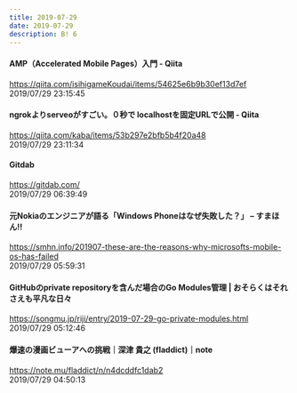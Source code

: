 ```yaml
---
title: 2019-07-29
date: 2019-07-29
description: B! 6
---
```


#### AMP（Accelerated Mobile Pages）入門 - Qiita
https://qiita.com/isihigameKoudai/items/54625e6b9b30ef13d7ef<br>
2019/07/29 23:15:45<br>


#### ngrokよりserveoがすごい。０秒で localhostを固定URLで公開 - Qiita
https://qiita.com/kaba/items/53b297e2bfb5b4f20a48<br>
2019/07/29 23:11:34<br>


####  Gitdab
https://gitdab.com/<br>
2019/07/29 06:39:49<br>


#### 元Nokiaのエンジニアが語る「Windows Phoneはなぜ失敗した？」 – すまほん!!
https://smhn.info/201907-these-are-the-reasons-why-microsofts-mobile-os-has-failed<br>
2019/07/29 05:59:31<br>


#### GitHubのprivate repositoryを含んだ場合のGo Modules管理 | おそらくはそれさえも平凡な日々
https://songmu.jp/riji/entry/2019-07-29-go-private-modules.html<br>
2019/07/29 05:12:46<br>


#### 爆速の漫画ビューアへの挑戦｜深津 貴之 (fladdict)｜note
https://note.mu/fladdict/n/n4dcddfc1dab2<br>
2019/07/29 04:50:13<br>


